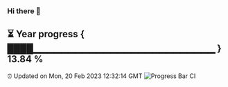 ### Hi there 👋
⏳ Year progress { ████▁▁▁▁▁▁▁▁▁▁▁▁▁▁▁▁▁▁▁▁▁▁▁▁▁▁ } 13.84 %
---
⏰ Updated on Mon, 20 Feb 2023 12:32:14 GMT
![Progress Bar CI](https://github.com/liununu/liununu/workflows/Progress%20Bar%20CI/badge.svg)
